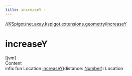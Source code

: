 ```yaml
---
title: increaseY -
---
```

//[KSpigot](../index.md)/[net.axay.kspigot.extensions.geometry](index.md)/[increaseY](increase-y.md)



# increaseY  
[jvm]  
Content  
infix fun Location.[increaseY](increase-y.md)(distance: [Number](https://kotlinlang.org/api/latest/jvm/stdlib/kotlin/-number/index.html)): Location  



